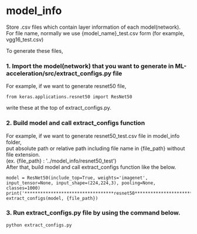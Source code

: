 # model_info

Store .csv files which contain layer information of each model(network).   
For file name, normally we use {model_name}_test.csv form (for example, vgg16_test.csv)  

To generate these files,  

### 1. Import the model(network) that you want to generate in ML-acceleration/src/extract_configs.py file  

For example, if we want to generate resnet50 file,  
```
from keras.applications.resnet50 import ResNet50  
```  
write these at the top of extract_configs.py.  
  
### 2. Build model and call extract_configs function   
For example, if we want to generate resnet50_test.csv file in model_info folder,  
put absolute path or relative path including file name in {file_path} without file extension.    
(ex. {file_path} : '../model_info/resnet50_test')    
After that, build model and call extract_configs function like the below.   
```
model = ResNet50(include_top=True, weights='imagenet', input_tensor=None, input_shape=(224,224,3), pooling=None, classes=1000)
print('**********************************resnet50***********************************')
extract_configs(model, {file_path})
```  
  
### 3. Run extract_configs.py file by using the command below.  

```
python extract_configs.py 
``` 




